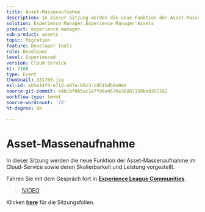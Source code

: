 ```yaml
---
title: Asset-Massenaufnahme
description: In dieser Sitzung werden die neue Funktion der Asset-Massenaufnahme im Cloud-Service sowie deren Skalierbarkeit und Leistung vorgestellt. Diese Sitzung wurde im Rahmen des Adobe Developers Live Content-Ereignisses bereitgestellt.
solution: Experience Manager,Experience Manager Assets
product: experience manager
sub-product: assets
topic: Migration
feature: Developer Tools
role: Developer
level: Experienced
version: Cloud Service
kt: 7168
type: Event
thumbnail: 331769.jpg
exl-id: ab5e14f0-e71d-407a-b0c3-cd51bd50a9ed
source-git-commit: e401bf0b5ac1e7f06a4576e36887358bed352162
workflow-type: tm+mt
source-wordcount: '72'
ht-degree: 0%

---
```


# Asset-Massenaufnahme

In dieser Sitzung werden die neue Funktion der Asset-Massenaufnahme im Cloud-Service sowie deren Skalierbarkeit und Leistung vorgestellt.

Fahren Sie mit dem Gespräch fort in **[Experience League Communities](https://adobe.ly/36Yd3v6)**.

>[!VIDEO](https://video.tv.adobe.com/v/331769/?quality=12&learn=on&hidetitle=true)

Klicken **[here](/help/adobe-developers-live/assets/asset-bulk-ingestion.pdf)** für die Sitzungsfolien.
